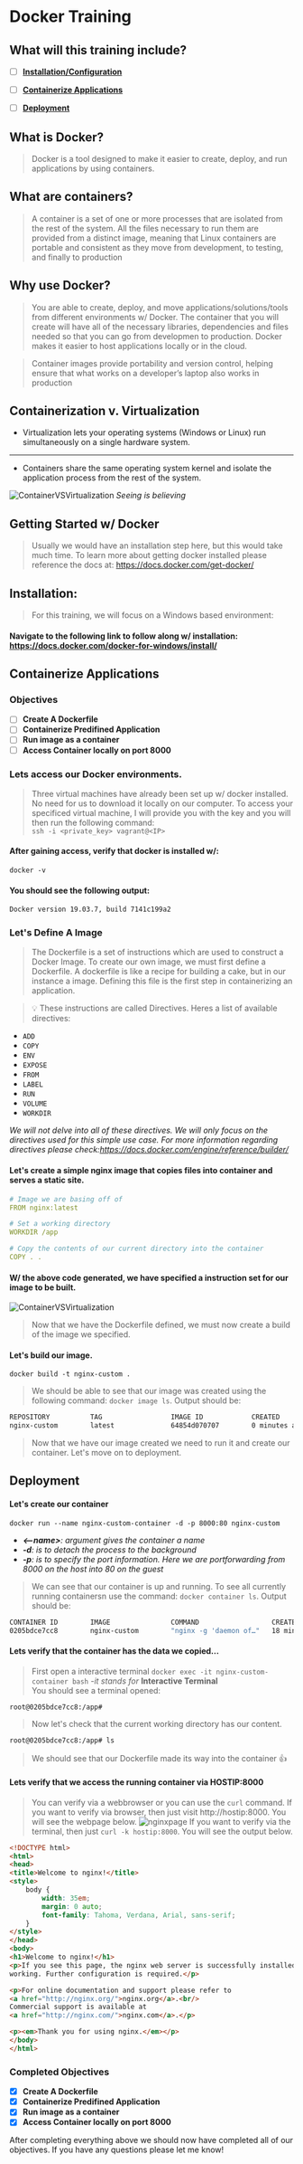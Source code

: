 # Docker Training

## What will this training include?
- [ ]	[**Installation/Configuration**](#installation)
- [ ]	[**Containerize Applications**](#containerize-applications)
- [ ]	[**Deployment**](#deployment)


## What is Docker?
> Docker is a tool designed to make it easier to create, deploy, and run applications by using containers.

## What are containers?
> A container is a set of one or more processes that are isolated from the rest of the system. All the files necessary to run them are provided from a distinct image, meaning that Linux containers are portable and consistent as they move from development, to testing, and finally to production

## Why use Docker?
> You are able to create, deploy, and move applications/solutions/tools from different environments w/ Docker. The container that you will create will have all of the necessary libraries, dependencies and files needed so that you can go from developmen to production. Docker makes it easier to host applications locally or in the cloud.

> Container images provide portability and version control, helping ensure that what works on a developer’s laptop also works in production

## Containerization v. Virtualization
* Virtualization lets your operating systems (Windows or Linux) run simultaneously on a single hardware system.  
---
* Containers share the same operating system kernel and isolate the application process from the rest of the system.


![ContainerVSVirtualization](container-virtual.png)
*Seeing is believing*

## Getting Started w/ Docker
> Usually we would have an installation step here, but this would take much time. To learn more about getting docker installed please reference the docs at: https://docs.docker.com/get-docker/

## Installation:
> For this training, we will focus on a Windows based environment:
#### Navigate to the following link to follow along w/ installation: https://docs.docker.com/docker-for-windows/install/

## Containerize Applications
### Objectives
- [ ] **Create A Dockerfile**
- [ ] **Containerize Predifined Application**
- [ ] **Run image as a container**
- [ ] **Access Container locally on port 8000**

### Lets access our Docker environments.
> Three virtual machines have already been set up w/ docker installed. No need for us to download it locally on our computer. To access your specificed virtual machine, I will provide you with the key and you will then run the following command:  
`ssh -i <private_key> vagrant@<IP>`
#### After gaining access, verify that docker is installed w/:
`docker -v`
#### You should see the following output:
```bash
Docker version 19.03.7, build 7141c199a2
```
### Let's Define A Image
> The Dockerfile is a set of instructions which are used to construct a Docker Image. To create our own image, we must first define a Dockerfile. A dockerfile is like a recipe for building a cake, but in our instance a image. Defining this file is the first step in containerizing an application.   

> :bulb: These instructions are called Directives. Heres a list of available directives:  
* `ADD`
* `COPY`
* `ENV`
* `EXPOSE`
* `FROM`
* `LABEL`
* `RUN`
* `VOLUME`
* `WORKDIR`

*We will not delve into all of these directives. We will only focus on the directives used for this simple use case. For more information regarding directives please check:https://docs.docker.com/engine/reference/builder/*

#### Let's create a simple nginx image that copies files into container and serves a static site.
```yaml
# Image we are basing off of
FROM nginx:latest

# Set a working directory
WORKDIR /app

# Copy the contents of our current directory into the container
COPY . .
```
#### W/ the above code generated, we have specified a instruction set for our image to be built.
![ContainerVSVirtualization](docker-docs.svg)

> Now that we have the Dockerfile defined, we must now create a build of the image we specified.

#### Let's build our image.
`docker build -t nginx-custom .`

> We should be able to see that our image was created using the following command: `docker image ls`. Output should be:
```sh
REPOSITORY          TAG                 IMAGE ID            CREATED             SIZE
nginx-custom        latest              64854d070707        0 minutes ago       127MB
```
> Now that we have our image created we need to run it and create our container. Let's move on to deployment.

## Deployment
#### Let's create our container
`docker run --name nginx-custom-container -d -p 8000:80 nginx-custom`
* ***<--name>**: argument gives the container a name*  
* ***-d**: is to detach the process to the background*  
* ***-p**: is to specify the port information. Here we are portforwarding from 8000 on the host into 80 on the guest*  

> We can see that our container is up and running. To see all currently running containersn use the command: `docker container ls`. Output should be:
```sh
CONTAINER ID        IMAGE               COMMAND                  CREATED             STATUS              PORTS                  NAMES
0205bdce7cc8        nginx-custom        "nginx -g 'daemon of…"   18 minutes ago      Up 18 minutes       0.0.0.0:8000->80/tcp   nginx-custom-container
```

#### Lets verify that the container has the data we copied...
> First open a interactive terminal
`docker exec -it nginx-custom-container bash`
> *-it stands for* **Interactive Terminal**  
> You should see a terminal opened:
```
root@0205bdce7cc8:/app#
```
> Now let's check that the current working directory has our content.  
```bash
root@0205bdce7cc8:/app# ls
```
> We should see that our Dockerfile made its way into the container :+1:

#### Lets verify that we access the running container via HOSTIP:8000
> You can verify via a webbrowser or you can use the `curl` command.
> If you want to verify via browser, then just visit http://hostip:8000. You will see the webpage below.
![nginxpage](nginx.png)
> If you want to verify via the terminal, then just `curl -k hostip:8000`. You will see the output below.
```html
<!DOCTYPE html>
<html>
<head>
<title>Welcome to nginx!</title>
<style>
    body {
        width: 35em;
        margin: 0 auto;
        font-family: Tahoma, Verdana, Arial, sans-serif;
    }
</style>
</head>
<body>
<h1>Welcome to nginx!</h1>
<p>If you see this page, the nginx web server is successfully installed and
working. Further configuration is required.</p>

<p>For online documentation and support please refer to
<a href="http://nginx.org/">nginx.org</a>.<br/>
Commercial support is available at
<a href="http://nginx.com/">nginx.com</a>.</p>

<p><em>Thank you for using nginx.</em></p>
</body>
</html>
```
### Completed Objectives
- [x] **Create A Dockerfile**
- [x] **Containerize Predifined Application**
- [x] **Run image as a container**
- [x] **Access Container locally on port 8000**

After completing everything above we should now have completed all of our objectives. If you have any questions please let me know!
